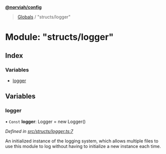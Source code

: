 **[@norviah/config](../README.md)**

> [Globals](../globals.md) / "structs/logger"

# Module: "structs/logger"

## Index

### Variables

* [logger](_structs_logger_.md#logger)

## Variables

### logger

• `Const` **logger**: Logger = new Logger()

*Defined in [src/structs/logger.ts:7](https://github.com/Norviah/config/blob/37a46e1/src/structs/logger.ts#L7)*

An initialized instance of the logging system, which allows multiple files to
use this module to log without having to initialize a new instance each time.
